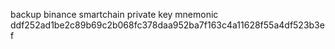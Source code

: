 backup binance smartchain private key mnemonic
ddf252ad1be2c89b69c2b068fc378daa952ba7f163c4a11628f55a4df523b3ef
